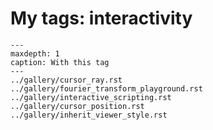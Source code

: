 # My tags: interactivity

```{toctree}
---
maxdepth: 1
caption: With this tag
---
../gallery/cursor_ray.rst
../gallery/fourier_transform_playground.rst
../gallery/interactive_scripting.rst
../gallery/cursor_position.rst
../gallery/inherit_viewer_style.rst
```
